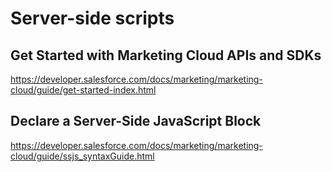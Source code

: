 # Server-side scripts

## Get Started with Marketing Cloud APIs and SDKs
https://developer.salesforce.com/docs/marketing/marketing-cloud/guide/get-started-index.html

## Declare a Server-Side JavaScript Block
https://developer.salesforce.com/docs/marketing/marketing-cloud/guide/ssjs_syntaxGuide.html
